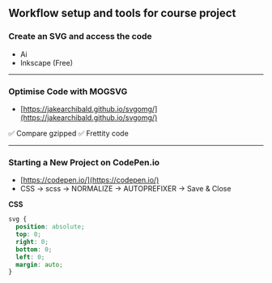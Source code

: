## Workflow setup and tools for course project

### Create an SVG and access the code

- Ai
- Inkscape (Free)

--- 

### Optimise Code with MOGSVG

- [https://jakearchibald.github.io/svgomg/](https://jakearchibald.github.io/svgomg/)

✅ Compare gzipped
✅ Frettity code

---

### Starting a New Project on CodePen.io

- [https://codepen.io/](https://codepen.io/)
- CSS -> scss
  -> NORMALIZE
  -> AUTOPREFIXER
  -> Save & Close

**CSS**
```css
svg {
  position: absolute;
  top: 0;
  right: 0;
  bottom: 0;
  left: 0;
  margin: auto;
}
```

